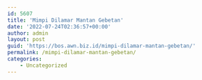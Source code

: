 ```yaml
---
id: 5607
title: 'Mimpi Dilamar Mantan Gebetan'
date: '2022-07-24T02:36:57+00:00'
author: admin
layout: post
guid: 'https://bos.awn.biz.id/mimpi-dilamar-mantan-gebetan/'
permalink: /mimpi-dilamar-mantan-gebetan/
categories:
    - Uncategorized
---
```


